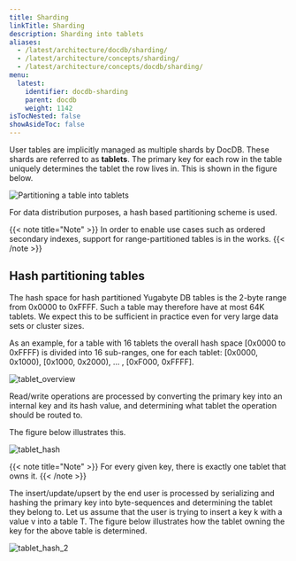 ```yaml
---
title: Sharding
linkTitle: Sharding
description: Sharding into tablets
aliases:
  - /latest/architecture/docdb/sharding/
  - /latest/architecture/concepts/sharding/
  - /latest/architecture/concepts/docdb/sharding/
menu:
  latest:
    identifier: docdb-sharding
    parent: docdb
    weight: 1142
isTocNested: false
showAsideToc: false
---
```


User tables are implicitly managed as multiple shards by DocDB. These shards are referred to as
**tablets**. The primary key for each row in the table uniquely determines the tablet the row lives in. This is shown in the figure below.

![Partitioning a table into tablets](/images/architecture/partitioning-table-into-tablets.png)

For data distribution purposes, a hash based partitioning scheme is used.

{{< note title="Note" >}}
In order to enable use cases such as ordered secondary indexes, support for range-partitioned tables is in the works.
{{< /note >}}

## Hash partitioning tables

The hash space for hash partitioned Yugabyte DB tables is the 2-byte range from 0x0000 to 0xFFFF. Such
a table may therefore have at most 64K tablets. We expect this to be sufficient in practice even for
very large data sets or cluster sizes.

As an example, for a table with 16 tablets the overall hash space [0x0000 to 0xFFFF) is divided into
16 sub-ranges, one for each tablet:  [0x0000, 0x1000), [0x1000, 0x2000), … , [0xF000, 0xFFFF].

![tablet_overview](/images/architecture/tablet_overview.png)

Read/write operations are processed by converting the primary key into an internal key and its hash
value, and determining what tablet the operation should be routed to.

The figure below illustrates this.

![tablet_hash](/images/architecture/tablet_hash.png)

{{< note title="Note" >}}
For every given key, there is exactly one tablet that owns it.
{{< /note >}}

The insert/update/upsert by the end user is processed by serializing and hashing the primary key into byte-sequences and determining the tablet they belong to. Let us assume that the user is trying to insert a key k with a value v into a table T. The figure below illustrates how the tablet owning the key for the above table is determined.

![tablet_hash_2](/images/architecture/tablet_hash_2.png)
